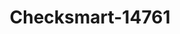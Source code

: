 ---
f_zip-code: 44077
f_state-code: OH
title: Checksmart-14761
f_phone: 440-392-2274
f_city-only: Painesville
f_address: 1219 Mentor Avenue Painesville
f_location-unique-id: '14761'
slug: checksmart-14761
updated-on: '2024-05-30T13:46:58.046Z'
created-on: '2024-05-30T13:36:59.803Z'
published-on: '2024-05-30T13:54:32.469Z'
f_city-state: cms/city/painesville-oh.md
f_company: cms/company/checksmart.md
f_state: cms/state/ohio.md
layout: '[payday-loan].html'
tags: payday-loan
---